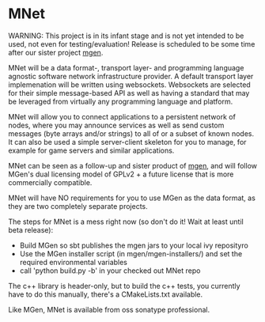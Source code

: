 MNet
====

WARNING: This project is in its infant stage and is not yet intended to be used, not even for testing/evaluation! Release is scheduled to be some time after our sister project [mgen](https://github.com/culvertsoft/mgen).

MNet will be a data format-, transport layer- and programming language agnostic software network infrastructure provider. A default transport layer implemenation will be written using websockets. Websockets are selected for their simple message-based API as well as having a standard that may be leveraged from virtually any programming language and platform.

MNet will allow you to connect applications to a persistent network of nodes, where you may announce services as well as send custom messages (byte arrays and/or strings) to all of or a subset of known nodes. It can also be used a simple server-client skeleton for you to manage, for example for game servers and similar applications.

MNet can be seen as a follow-up and sister product of [mgen](https://github.com/culvertsoft/mgen), and will follow MGen's dual licensing model of GPLv2 + a future license that is more commercially compatible.

MNet will have NO requirements for you to use MGen as the data format, as they are two completely separate projects.

The steps for MNet is a mess right now (so don't do it! Wait at least until beta release):
  * Build MGen so sbt publishes the mgen jars to your local ivy reposityro
  * Use the MGen installer script (in mgen/mgen-installers/) and set the required environmental variables
  * call 'python build.py -b' in your checked out MNet repo

The c++ library is header-only, but to build the c++ tests, you currently have to do this manually, there's a CMakeLists.txt available.

Like MGen, MNet is available from oss sonatype professional.
